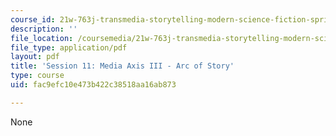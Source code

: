 ```yaml
---
course_id: 21w-763j-transmedia-storytelling-modern-science-fiction-spring-2014
description: ''
file_location: /coursemedia/21w-763j-transmedia-storytelling-modern-science-fiction-spring-2014/fac9efc10e473b422c38518aa16ab873_MIT21W_763JS14_Session_11.pdf
file_type: application/pdf
layout: pdf
title: 'Session 11: Media Axis III - Arc of Story'
type: course
uid: fac9efc10e473b422c38518aa16ab873

---
```

None